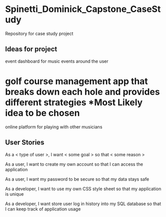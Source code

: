 # Spinetti_Dominick_Capstone_CaseStudy

Repository for case study project

## Ideas for project

event dashboard for music events around the user

golf course management app that breaks down each hole and provides different strategies *Most Likely idea to be chosen
=======================================================================================

online platform for playing with other musicians

## User Stories

As a < type of user >, I want < some goal > so that < some reason >

As a user, I want to create my own account so that I can access the application

As a user, I want my password to be secure so that my data stays safe

As a developer, I want to use my own CSS style sheet so that my application is unique

As a developer, I want store user log in history into my SQL database so that I can keep track of application usage

